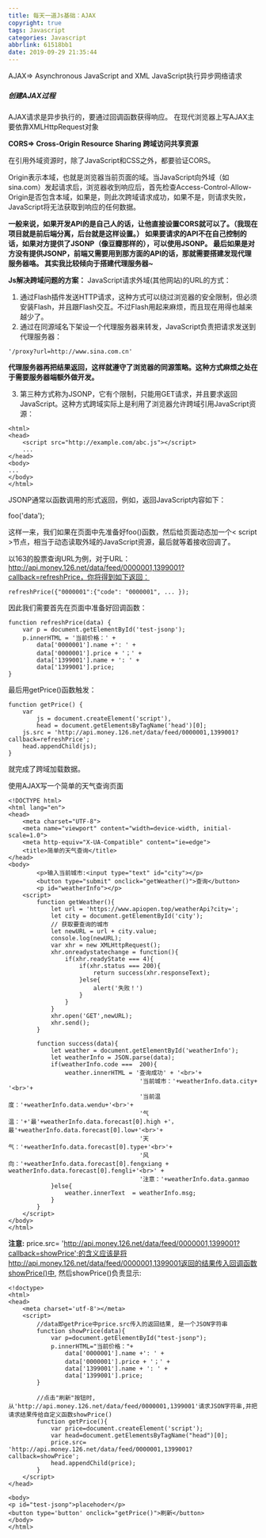 ```yaml
---
title: 每天一道Js基础：AJAX
copyright: true
tags: Javascript
categories: Javascript
abbrlink: 61518bb1
date: 2019-09-29 21:35:44
---
```

AJAX=> Asynchronous JavaScript and XML   JavaScript执行异步网络请求
<!--more-->
##### 创建AJAX过程



AJAX请求是异步执行的，要通过回调函数获得响应。
在现代浏览器上写AJAX主要依靠XMLHttpRequest对象

**CORS=> Cross-Origin Resource Sharing 跨域访问共享资源**

在引用外域资源时，除了JavaScript和CSS之外，都要验证CORS。

Origin表示本域，也就是浏览器当前页面的域。当JavaScript向外域（如sina.com）发起请求后，浏览器收到响应后，首先检查Access-Control-Allow-Origin是否包含本域，如果是，则此次跨域请求成功，如果不是，则请求失败，JavaScript将无法获取到响应的任何数据。



**一般来说，如果开发API的是自己人的话，让他直接设置CORS就可以了。（我现在项目就是前后端分离，后台就是这样设置。） 如果要请求的API不在自己控制的话，如果对方提供了JSONP（像豆瓣那样的），可以使用JSONP。 最后如果是对方没有提供JSONP，前端又需要用到那方面的API的话，那就需要搭建发现代理服务器咯。 其实我比较倾向于搭建代理服务器~**


**Js解决跨域问题的方案：**
JavaScript请求外域(其他网站)的URL的方式：
1. 通过Flash插件发送HTTP请求，这种方式可以绕过浏览器的安全限制，但必须安装Flash，并且跟Flash交互。不过Flash用起来麻烦，而且现在用得也越来越少了。
2. 通过在同源域名下架设一个代理服务器来转发，JavaScript负责把请求发送到代理服务器：
```
'/proxy?url=http://www.sina.com.cn'
```
**代理服务器再把结果返回，这样就遵守了浏览器的同源策略。这种方式麻烦之处在于需要服务器端额外做开发。**

3. 第三种方式称为JSONP，它有个限制，只能用GET请求，并且要求返回JavaScript。这种方式跨域实际上是利用了浏览器允许跨域引用JavaScript资源：
```
<html>
<head>
    <script src="http://example.com/abc.js"></script>
    ...
</head>
<body>
...
</body>
</html>
```
JSONP通常以函数调用的形式返回，例如，返回JavaScript内容如下：

foo('data');

这样一来，我们如果在页面中先准备好foo()函数，然后给页面动态加一个< script >节点，相当于动态读取外域的JavaScript资源，最后就等着接收回调了。

以163的股票查询URL为例，对于URL：http://api.money.126.net/data/feed/0000001,1399001?callback=refreshPrice，你将得到如下返回：
```
refreshPrice({"0000001":{"code": "0000001", ... });
```
因此我们需要首先在页面中准备好回调函数：
```
function refreshPrice(data) {
    var p = document.getElementById('test-jsonp');
    p.innerHTML = '当前价格：' +
        data['0000001'].name +': ' + 
        data['0000001'].price + '；' +
        data['1399001'].name + ': ' +
        data['1399001'].price;
}
```
最后用getPrice()函数触发：
```
function getPrice() {
    var
        js = document.createElement('script'),
        head = document.getElementsByTagName('head')[0];
    js.src = 'http://api.money.126.net/data/feed/0000001,1399001?callback=refreshPrice';
    head.appendChild(js);
}
```
就完成了跨域加载数据。




使用AJAX写一个简单的天气查询页面

```
<!DOCTYPE html>
<html lang="en">
<head>
    <meta charset="UTF-8">
    <meta name="viewport" content="width=device-width, initial-scale=1.0">
    <meta http-equiv="X-UA-Compatible" content="ie=edge">
    <title>简单的天气查询</title>
</head>
<body>
        <p>输入当前城市:<input type="text" id="city"></p>
        <button type="submit" onclick="getWeather()">查询</button>
        <p id="weatherInfo"></p>
    <script>
        function getWeather(){
            let url = 'https://www.apiopen.top/weatherApi?city=';
            let city = document.getElementById('city');
            // 获取要查询的城市
            let newURL = url + city.value; 
            console.log(newURL);
            var xhr = new XMLHttpRequest();
            xhr.onreadystatechange = function(){
                if(xhr.readyState === 4){
                    if(xhr.status === 200){
                        return success(xhr.responseText);
                    }else{
                        alert('失败！')
                    }
                }
            }
            xhr.open('GET',newURL);
            xhr.send();
        }

        function success(data){
            let weather = document.getElementById('weatherInfo');
            let weatherInfo = JSON.parse(data);
            if(weatherInfo.code ===  200){
                weather.innerHTML = '查询成功' + '<br>'+
                                     '当前城市：'+weatherInfo.data.city+ '<br>'+
                                     '当前温度：'+weatherInfo.data.wendu+'<br>'+
                                     '气温：'+'最'+weatherInfo.data.forecast[0].high +'，最'+weatherInfo.data.forecast[0].low+'<br>'+
                                     '天气：'+weatherInfo.data.forecast[0].type+'<br>'+
                                     '风向：'+weatherInfo.data.forecast[0].fengxiang + weatherInfo.data.forecast[0].fengli+'<br>' +
                                     '注意：'+weatherInfo.data.ganmao
            }else{
                weather.innerText  = weatherInfo.msg;
            }
        }
    </script>
</body>
</html>
```

__注意:__
price.src= 'http://api.money.126.net/data/feed/0000001,1399001?callback=showPrice';的含义应该是将http://api.money.126.net/data/feed/0000001,1399001返回的结果传入回调函数showPrice()中, 然后showPrice()负责显示:

```
<!doctype>
<html>
<head>
    <meta charset='utf-8'></meta>
    <script>
        //data即getPrice中price.src传入的返回结果, 是一个JSON字符串
        function showPrice(data){
            var p=document.getElementById("test-jsonp");
            p.innerHTML="当前价格："+
                data['0000001'].name +': ' +
                data['0000001'].price + '；' +
                data['1399001'].name + ': ' +
                data['1399001'].price;
        }

        //点击"刷新"按钮时, 从'http://api.money.126.net/data/feed/0000001,1399001'请求JSON字符串,并把请求结果传给自定义函数showPrice()
        function getPrice(){
            var price=document.createElement('script');
            var head=document.getElementsByTagName("head")[0];
            price.src= 'http://api.money.126.net/data/feed/0000001,1399001?callback=showPrice';
            head.appendChild(price);
        }
    </script>
</head>

<body>
<p id="test-jsonp">placehoder</p>
<button type='button' onclick="getPrice()">刷新</button>
</body>
</html>
```